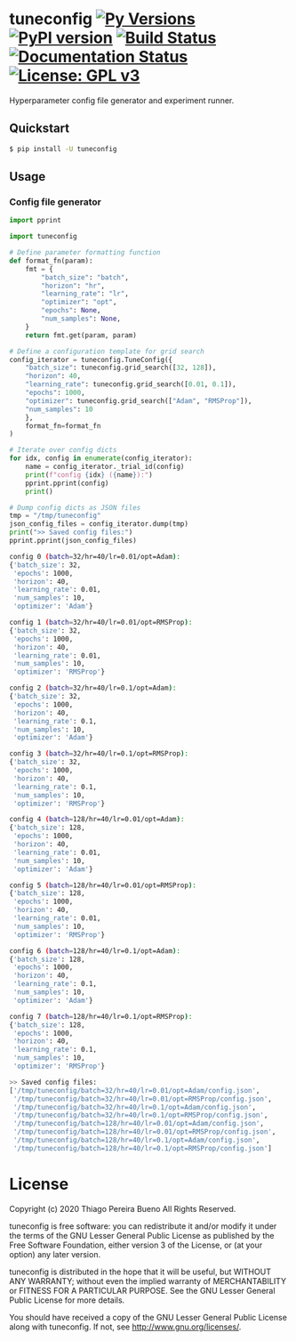 # tuneconfig [![Py Versions][py-versions.svg]][pypi-project] [![PyPI version][pypi-version.svg]][pypi-version] [![Build Status][travis.svg]][travis-project] [![Documentation Status][rtd-badge.svg]][rtd-badge] [![License: GPL v3][license.svg]][license]

Hyperparameter config file generator and experiment runner.


## Quickstart

```bash
$ pip install -U tuneconfig
```


## Usage


### Config file generator

```python
import pprint

import tuneconfig

# Define parameter formatting function
def format_fn(param):
    fmt = {
        "batch_size": "batch",
        "horizon": "hr",
        "learning_rate": "lr",
        "optimizer": "opt",
        "epochs": None,
        "num_samples": None,
    }
    return fmt.get(param, param)

# Define a configuration template for grid search
config_iterator = tuneconfig.TuneConfig({
    "batch_size": tuneconfig.grid_search([32, 128]),
    "horizon": 40,
    "learning_rate": tuneconfig.grid_search([0.01, 0.1]),
    "epochs": 1000,
    "optimizer": tuneconfig.grid_search(["Adam", "RMSProp"]),
    "num_samples": 10
    },
    format_fn=format_fn
)

# Iterate over config dicts
for idx, config in enumerate(config_iterator):
    name = config_iterator._trial_id(config)
    print(f"config {idx} ({name}):")
    pprint.pprint(config)
    print()

# Dump config dicts as JSON files
tmp = "/tmp/tuneconfig"
json_config_files = config_iterator.dump(tmp)
print(">> Saved config files:")
pprint.pprint(json_config_files)
```

```bash
config 0 (batch=32/hr=40/lr=0.01/opt=Adam):
{'batch_size': 32,
 'epochs': 1000,
 'horizon': 40,
 'learning_rate': 0.01,
 'num_samples': 10,
 'optimizer': 'Adam'}

config 1 (batch=32/hr=40/lr=0.01/opt=RMSProp):
{'batch_size': 32,
 'epochs': 1000,
 'horizon': 40,
 'learning_rate': 0.01,
 'num_samples': 10,
 'optimizer': 'RMSProp'}

config 2 (batch=32/hr=40/lr=0.1/opt=Adam):
{'batch_size': 32,
 'epochs': 1000,
 'horizon': 40,
 'learning_rate': 0.1,
 'num_samples': 10,
 'optimizer': 'Adam'}

config 3 (batch=32/hr=40/lr=0.1/opt=RMSProp):
{'batch_size': 32,
 'epochs': 1000,
 'horizon': 40,
 'learning_rate': 0.1,
 'num_samples': 10,
 'optimizer': 'RMSProp'}

config 4 (batch=128/hr=40/lr=0.01/opt=Adam):
{'batch_size': 128,
 'epochs': 1000,
 'horizon': 40,
 'learning_rate': 0.01,
 'num_samples': 10,
 'optimizer': 'Adam'}

config 5 (batch=128/hr=40/lr=0.01/opt=RMSProp):
{'batch_size': 128,
 'epochs': 1000,
 'horizon': 40,
 'learning_rate': 0.01,
 'num_samples': 10,
 'optimizer': 'RMSProp'}

config 6 (batch=128/hr=40/lr=0.1/opt=Adam):
{'batch_size': 128,
 'epochs': 1000,
 'horizon': 40,
 'learning_rate': 0.1,
 'num_samples': 10,
 'optimizer': 'Adam'}

config 7 (batch=128/hr=40/lr=0.1/opt=RMSProp):
{'batch_size': 128,
 'epochs': 1000,
 'horizon': 40,
 'learning_rate': 0.1,
 'num_samples': 10,
 'optimizer': 'RMSProp'}

>> Saved config files:
['/tmp/tuneconfig/batch=32/hr=40/lr=0.01/opt=Adam/config.json',
 '/tmp/tuneconfig/batch=32/hr=40/lr=0.01/opt=RMSProp/config.json',
 '/tmp/tuneconfig/batch=32/hr=40/lr=0.1/opt=Adam/config.json',
 '/tmp/tuneconfig/batch=32/hr=40/lr=0.1/opt=RMSProp/config.json',
 '/tmp/tuneconfig/batch=128/hr=40/lr=0.01/opt=Adam/config.json',
 '/tmp/tuneconfig/batch=128/hr=40/lr=0.01/opt=RMSProp/config.json',
 '/tmp/tuneconfig/batch=128/hr=40/lr=0.1/opt=Adam/config.json',
 '/tmp/tuneconfig/batch=128/hr=40/lr=0.1/opt=RMSProp/config.json']

```


# License

Copyright (c) 2020 Thiago Pereira Bueno All Rights Reserved.

tuneconfig is free software: you can redistribute it and/or modify it
under the terms of the GNU Lesser General Public License as published by
the Free Software Foundation, either version 3 of the License, or (at
your option) any later version.

tuneconfig is distributed in the hope that it will be useful, but
WITHOUT ANY WARRANTY; without even the implied warranty of
MERCHANTABILITY or FITNESS FOR A PARTICULAR PURPOSE. See the GNU Lesser
General Public License for more details.

You should have received a copy of the GNU Lesser General Public License
along with tuneconfig. If not, see http://www.gnu.org/licenses/.


[py-versions.svg]: https://img.shields.io/pypi/pyversions/tuneconfig.svg?logo=python&logoColor=white
[pypi-project]: https://pypi.org/project/tuneconfig

[pypi-version.svg]: https://badge.fury.io/py/tuneconfig.svg
[pypi-version]: https://badge.fury.io/py/tuneconfig

[travis.svg]: https://img.shields.io/travis/thiagopbueno/tuneconfig/master.svg?logo=travis
[travis-project]: https://travis-ci.org/thiagopbueno/tuneconfig

[rtd-badge.svg]: https://readthedocs.org/projects/tuneconfig/badge/?version=latest
[rtd-badge]: https://tuneconfig.readthedocs.io/en/latest/?badge=latest

[license.svg]: https://img.shields.io/badge/License-GPL%20v3-blue.svg
[license]: https://github.com/thiagopbueno/tuneconfig/blob/master/LICENSE
